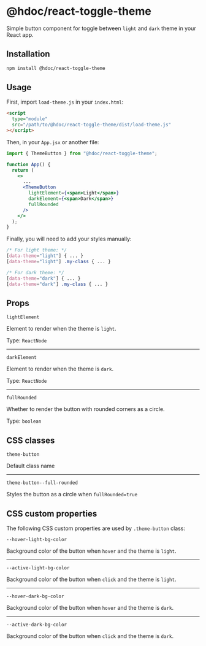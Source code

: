 # @hdoc/react-toggle-theme

Simple button component for toggle between `light` and `dark` theme in your React app.

## Installation

```bash
npm install @hdoc/react-toggle-theme
```

## Usage

First, import `load-theme.js` in your `index.html`:

```html
<script
  type="module"
  src="/path/to/@hdoc/react-toggle-theme/dist/load-theme.js"
></script>
```

Then, in your `App.jsx` or another file:

```jsx
import { ThemeButton } from "@hdoc/react-toggle-theme";

function App() {
  return (
    <>
      ...
      <ThemeButton
        lightElement={<span>Light</span>}
        darkElement={<span>Dark</span>}
        fullRounded
      />
    </>
  );
}
```

Finally, you will need to add your styles manually:

```css
/* For light theme: */
[data-theme="light"] { ... }
[data-theme="light"] .my-class { ... }

/* For dark theme: */
[data-theme="dark"] { ... }
[data-theme="dark"] .my-class { ... }
```

## Props

`lightElement`

Element to render when the theme is `light`.

Type: `ReactNode`

---

`darkElement`

Element to render when the theme is `dark`.

Type: `ReactNode`

---

`fullRounded`

Whether to render the button with rounded corners as a circle.

Type: `boolean`

## CSS classes

`theme-button`

Default class name

---

`theme-button--full-rounded`

Styles the button as a circle when `fullRounded=true`

## CSS custom properties

The following CSS custom properties are used by `.theme-button` class:

`--hover-light-bg-color`

Background color of the button when `hover` and the theme is `light`.

---

`--active-light-bg-color`

Background color of the button when `click` and the theme is `light`.

---

`--hover-dark-bg-color`

Background color of the button when `hover` and the theme is `dark`.

---

`--active-dark-bg-color`

Background color of the button when `click` and the theme is `dark`.
